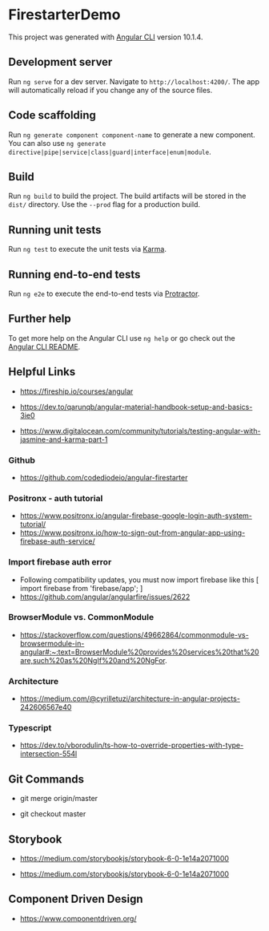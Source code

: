 # FirestarterDemo

This project was generated with [Angular CLI](https://github.com/angular/angular-cli) version 10.1.4.

## Development server

Run `ng serve` for a dev server. Navigate to `http://localhost:4200/`. The app will automatically reload if you change any of the source files.

## Code scaffolding

Run `ng generate component component-name` to generate a new component. You can also use `ng generate directive|pipe|service|class|guard|interface|enum|module`.

## Build

Run `ng build` to build the project. The build artifacts will be stored in the `dist/` directory. Use the `--prod` flag for a production build.

## Running unit tests

Run `ng test` to execute the unit tests via [Karma](https://karma-runner.github.io).

## Running end-to-end tests

Run `ng e2e` to execute the end-to-end tests via [Protractor](http://www.protractortest.org/).

## Further help

To get more help on the Angular CLI use `ng help` or go check out the [Angular CLI README](https://github.com/angular/angular-cli/blob/master/README.md).

## Helpful Links

- https://fireship.io/courses/angular

- https://dev.to/qarunqb/angular-material-handbook-setup-and-basics-3ie0

- https://www.digitalocean.com/community/tutorials/testing-angular-with-jasmine-and-karma-part-1

### Github

- https://github.com/codediodeio/angular-firestarter

### Positronx - auth tutorial

- https://www.positronx.io/angular-firebase-google-login-auth-system-tutorial/
- https://www.positronx.io/how-to-sign-out-from-angular-app-using-firebase-auth-service/

### Import firebase auth error

- Following compatibility updates, you must now import firebase like this [ import firebase from 'firebase/app'; ]
- https://github.com/angular/angularfire/issues/2622

### BrowserModule vs. CommonModule

- https://stackoverflow.com/questions/49662864/commonmodule-vs-browsermodule-in-angular#:~:text=BrowserModule%20provides%20services%20that%20are,such%20as%20NgIf%20and%20NgFor.

### Architecture

- https://medium.com/@cyrilletuzi/architecture-in-angular-projects-242606567e40

### Typescript

- https://dev.to/vborodulin/ts-how-to-override-properties-with-type-intersection-554l

## Git Commands

- git merge origin/master

- git checkout master

## Storybook

- https://medium.com/storybookjs/storybook-6-0-1e14a2071000

- https://medium.com/storybookjs/storybook-6-0-1e14a2071000

## Component Driven Design

- https://www.componentdriven.org/
